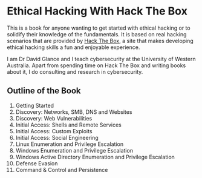# Ethical Hacking With Hack The Box

This is a book for anyone wanting to get started with ethical hacking or to solidify their knowledge of the fundamentals. It is based on real hacking scenarios that are provided by [Hack The Box](https://www.hackthebox.eu), a site that makes developing ethical hacking skills a fun and enjoyable experience. 

I am Dr David Glance and I teach cybersecurity at the University of Western Australia. Apart from spending time on Hack The Box and writing books about it, I do consulting and research in cybersecurity.

## Outline of the Book

1.  Getting Started
2. Discovery: Networks, SMB, DNS and Websites
3. Discovery: Web Vulnerabilities
4. Initial Access: Shells and Remote Services
5. Initial Access: Custom Exploits
6. Initial Access: Social Engineering
7. Linux Enumeration and Privilege Escalation
8. Windows Enumeration and Privilege Escalation
9. Windows Active Directory Enumeration and Privilege Escalation
10. Defense Evasion
11. Command & Control and Persistence

